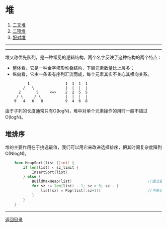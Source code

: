 # 堆
 1. [二叉堆](06-A.md)
 2. [二项堆](06-B.md)
 3. [配对堆](06-C.md)

___
___
堆又称优先队列，是一种常见的逻辑结构。两个名字反映了这种结构的两个特点：

 * 整体看，它是一种金字塔形堆叠结构，下层元素数量比上层多；
 * 纵向看，它由一条条有序列汇流而成，每个元素其实不关心其横向关系。

```
	      1                1  1  1  1
	    /   \              |  |  |  |
	  2       5     <=>    2  2  5  5
	 / \     / \           |  |  |  |
	9   4   6   8          9  4  6  8
```
由于子列的长度通常只有O(logN)，堆中对单个元素操作的用时一般不超过O(logN)。

## 堆排序
堆的主要作用在于挑选最值，我们可以用它来改进选择排序，把其时间复杂度降到O(NlogN)。
```go
	func HeapSort(list []int) {
		if len(list) < sz_limit {
			InsertSort(list)
		} else {
			BuildMaxHeap(list)									//建立最大堆
			for sz := len(list) - 1; sz > 0; sz-- {
				list[sz] = Pop(list[:sz+1])						//不断选出剩余部分中的最大值
			}
		}
	}
```

---
[返回目录](../index.md)
